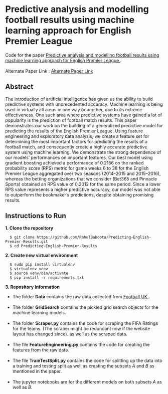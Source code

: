 # Predictive analysis and modelling football results using machine learning approach for English Premier League

Code for the paper <a href = "https://www.sciencedirect.com/science/article/pii/S0169207018300116"> Predictive analysis and modelling football results using machine learning approach for English Premier League </a>.
<br>
<br>
Alternate Paper Link : <a href = "https://drive.google.com/open?id=1oX0j4os_6Yepj1ZwMgl9pm3X7Ml6COq9"> Alternate Paper Link </a>

## Abstract

The introduction of artificial intelligence has given us the ability to build predictive systems with unprecedented accuracy. Machine learning is being used in virtually all areas in one way or another, due to its extreme effectiveness. One such area where predictive systems have gained a lot of popularity is the prediction of football match results. This paper demonstrates our work on the building of a generalized predictive model for predicting the results of the English Premier League. Using feature engineering and exploratory data analysis, we create a feature set for determining the most important factors for predicting the results of a football match, and consequently create a highly accurate predictive system using machine learning. We demonstrate the strong dependence of our models’ performances on important features. Our best model using gradient boosting achieved a performance of 0.2156 on the ranked probability score (RPS) metric for game weeks 6 to 38 for the English Premier League aggregated over two seasons (2014–2015 and 2015–2016), whereas the betting organizations that we consider (Bet365 and Pinnacle Sports) obtained an RPS value of 0.2012 for the same period. Since a lower RPS value represents a higher predictive accuracy, our model was not able to outperform the bookmaker’s predictions, despite obtaining promising results.

## Instructions to Run

**1. Clone the repository**
      
      $ git clone https://github.com/RahulBaboota/Predicting-English-Premier-Results.git
      $ cd Predicting-English-Premier-Results
      
**2. Create new virtual environment**

      $ sudo pip install virtualenv
      $ virtualenv venv
      $ source venv/bin/activate
      $ pip install -r requirements.txt
      
**3. Repository Information**

<ul>
      <li> The folder <b>Data</b> contains the raw data collected from <a href = 'https://www.bbc.com/sport/football'> Football UK </a>. </li>
      <br>
      <li> The folder <b>GridSearch</b> contains the pickled grid search objects for the machine learning models. </li>
      <br>
      <li> The folder <b>Scraper.py</b> contains the code for scraping the FIFA Ratings for the teams. (The scraper might be redundant now if the website layout has changed since). as well as the scraped data.</li>
      <br>
      <li> The file <b>FeatureEngineering.py</b> contains the code for creating the features from the raw data. </li>
      <br>
      <li> The file <b>TrainTestSplit.py</b> contains the code for splitting up the data into a training and testing split as well as creating the subsets <i>A</i> and <i>B</i> as mentioned in the paper. </li>
      <br>
       <li> The jupyter notebooks are for the different models on both subsets <i>A</i> as well as <i>B</i>.
